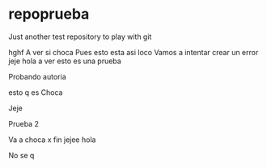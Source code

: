 # repoprueba
Just another test repository to play with git

hghf
A ver si choca
Pues esto esta asi loco
Vamos a intentar crear un error
jeje
hola a ver esto es una prueba

Probando autoria

 esto q es Choca

Jeje

Prueba 2

Va a choca x fin jejee
hola

No se q